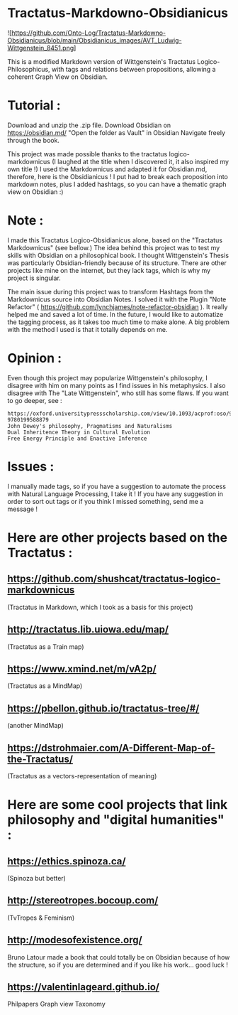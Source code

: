 # Tractatus-Markdowno-Obsidianicus
![https://github.com/Onto-Log/Tractatus-Markdowno-Obsidianicus/blob/main/Obsidianicus_images/AVT_Ludwig-Wittgenstein_8451.png]


This is a modified Markdown version of Wittgenstein's Tractatus Logico-Philosophicus, with tags and relations between propositions, allowing a coherent Graph View on Obsidian.

# Tutorial : 
Download and unzip the .zip file. 
Download Obsidian on https://obsidian.md/
"Open the folder as Vault" in Obsidian
Navigate freely through the book.

This project was made possible thanks to the tractatus logico-markdownicus (I laughed at the title when I discovered it, it also inspired my own title !)
I used the Markdownicus and adapted it for Obsidian.md, therefore, here is the Obsidianicus !
I put had to break each proposition into markdown notes, plus I added hashtags, so you can have a thematic graph view on Obsidian :) 

# Note : 
I made this Tractatus Logico-Obsidianicus alone, based on the "Tractatus Markdownicus" (see bellow.) 
The idea behind this project was to test my skills with Obsidian on a philosophical book.
I thought Wittgenstein's Thesis was particularly Obsidian-friendly because of its structure.
There are other projects like mine on the internet, but they lack tags, which is why my project is singular.

The main issue during this project was to transform Hashtags from the Markdownicus source into Obsidian Notes. 
I solved it with the Plugin "Note Refactor" ( https://github.com/lynchjames/note-refactor-obsidian ). It really helped me and saved a lot of time. 
In the future, I would like to automatize the tagging process, as it takes too much time to make alone. 
A big problem with the method I used is that it totally depends on me.


# Opinion : 
Even though this project may popularize Wittgenstein's philosophy, I disagree with him on many points as I find issues in his metaphysics. 
I also disagree with The "Late Wittgenstein", who still has some flaws. If you want to go deeper, see :

    https://oxford.universitypressscholarship.com/view/10.1093/acprof:oso/9780199588879.001.0001/acprof-9780199588879
    John Dewey's philosophy, Pragmatisms and Naturalisms
    Dual Inheritence Theory in Cultural Evolution
    Free Energy Principle and Enactive Inference

# Issues :
I manually made tags, so if you have a suggestion to automate the process with Natural Language Processing, I take it !
If you have any suggestion in order to sort out tags or if you think I missed something, send me a message !

# Here are other projects based on the Tractatus :
## https://github.com/shushcat/tractatus-logico-markdownicus 
(Tractatus in Markdown, which I took as a basis for this project) 

## http://tractatus.lib.uiowa.edu/map/ 
(Tractatus as a Train map) 

## https://www.xmind.net/m/vA2p/ 
(Tractatus as a MindMap) 

## https://pbellon.github.io/tractatus-tree/#/ 
(another MindMap) 

## https://dstrohmaier.com/A-Different-Map-of-the-Tractatus/ 
(Tractatus as a vectors-representation of meaning)


# Here are some cool projects that link philosophy and "digital humanities" : 
## https://ethics.spinoza.ca/
(Spinoza but better)

## http://stereotropes.bocoup.com/
(TvTropes & Feminism)

## http://modesofexistence.org/
Bruno Latour made a book that could totally be on Obsidian because of how the structure, so if you are determined and if you like his work... good luck !

## https://valentinlageard.github.io/
Philpapers Graph view Taxonomy
